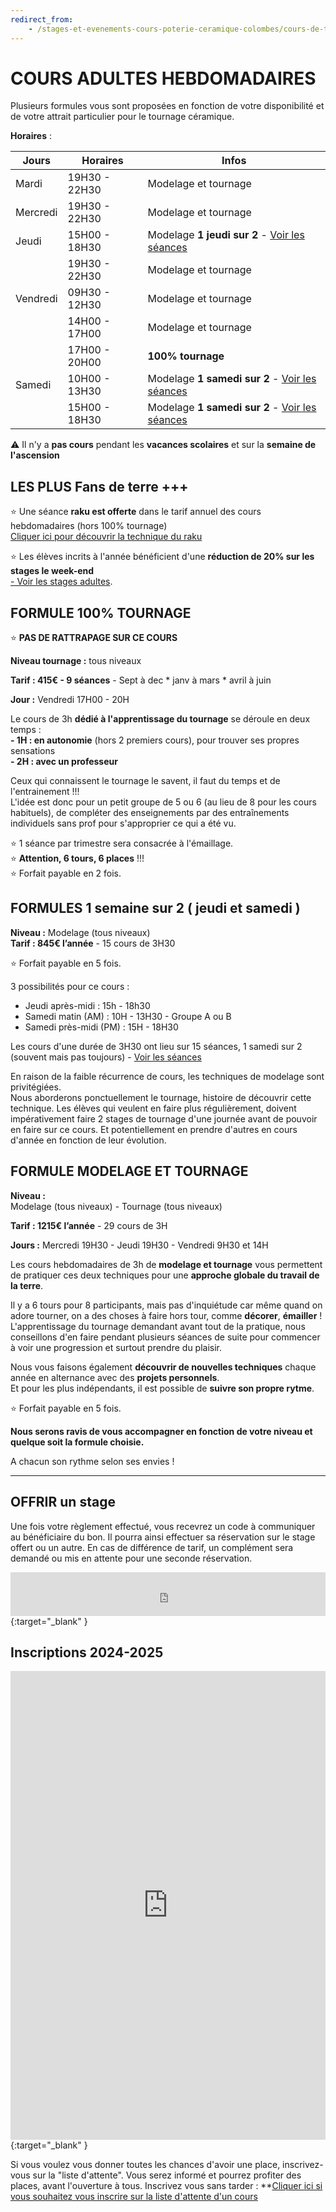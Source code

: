 ```yaml
---
redirect_from:
    - /stages-et-evenements-cours-poterie-ceramique-colombes/cours-de-tournage-uniquement/
---
```

# COURS ADULTES HEBDOMADAIRES   
Plusieurs formules vous sont proposées en fonction de votre disponibilité et de votre attrait particulier pour le tournage céramique.  
  
  
**Horaires** :  

| Jours    | Horaires      | Infos          |
| -------- | ------------- | ------------- |
| Mardi    | 19H30 - 22H30 | Modelage et tournage              |
| Mercredi | 19H30 - 22H30 | Modelage et tournage              |
| Jeudi    | 15H00 - 18H30 | Modelage **1 jeudi sur 2** - [Voir les séances](samedi.md) |
|          | 19H30 - 22H30 | Modelage et tournage              |
| Vendredi | 09H30 - 12H30 | Modelage et tournage              |
|          | 14H00 - 17H00 | Modelage et tournage              |
|          | 17H00 - 20H00 | **100% tournage** |
| Samedi   | 10H00 - 13H30 | Modelage **1 samedi sur 2** - [Voir les séances](samedi.md) |
|   | 15H00 - 18H30 | Modelage **1 samedi sur 2** - [Voir les séances](samedi.md)  |



:warning: Il n'y a **pas cours** pendant les **vacances scolaires** et sur la **semaine de l'ascension**  

## LES PLUS Fans de terre +++ 
:star: Une séance **raku est offerte** dans le tarif annuel des cours hebdomadaires (hors 100% tournage)  
[Cliquer ici pour découvrir la technique du raku](raku_adultes.md)  

:star: Les élèves incrits à l'année bénéficient d'une **réduction de 20% sur les stages le week-end**    
[ - Voir les stages adultes](stages_adultes.md).   

  


## FORMULE 100% TOURNAGE  
:star: **PAS DE RATTRAPAGE SUR CE COURS**  

**Niveau tournage :** tous niveaux  

**Tarif : 415€ - 9 séances** - Sept à dec * janv à mars * avril à juin  

**Jour :** Vendredi 17H00 - 20H  

Le cours de 3h **dédié à l'apprentissage du tournage** se déroule en deux temps :  
**- 1H : en autonomie** (hors 2 premiers cours), pour trouver ses propres sensations   
**- 2H : avec un professeur**  

Ceux qui connaissent le tournage le savent, il faut du temps et de l'entrainement !!!  
L'idée est donc pour un petit groupe de 5 ou 6 (au lieu de 8 pour les cours habituels), de compléter des enseignements par des entraînements individuels sans prof pour s'approprier ce qui a été vu.  
  
:star: 1 séance par trimestre sera consacrée à l'émaillage.   
:star: **Attention, 6 tours, 6 places** !!!   
:star: Forfait payable en 2 fois.   

  
  
## FORMULES 1 semaine sur 2 ( jeudi et samedi )   
**Niveau :**  Modelage (tous niveaux)  
**Tarif : 845€ l’année** - 15 cours de 3H30  

:star: Forfait payable en 5 fois.     

3 possibilités pour ce cours :  
- Jeudi après-midi : 15h - 18h30    
- Samedi matin (AM) : 10H - 13H30 - Groupe A ou B  
- Samedi près-midi (PM) : 15H - 18H30  

Les cours d'une durée de 3H30 ont lieu sur 15 séances, 1 samedi sur 2 (souvent mais pas toujours) - [Voir les séances](samedi.md)  

En raison de la faible récurrence de cours, les techniques de modelage sont privitégiées.  
Nous aborderons ponctuellement le tournage, histoire de découvrir cette technique. Les élèves qui veulent en faire plus régulièrement, doivent impérativement faire 2 stages de tournage d'une journée avant de pouvoir en faire sur ce cours. Et potentiellement en prendre d'autres en cours d'année en fonction de leur évolution.   

  
## FORMULE MODELAGE ET TOURNAGE  

**Niveau :**  
Modelage (tous niveaux) - Tournage (tous niveaux)  

**Tarif : 1215€ l’année** - 29 cours de 3H  

**Jours :** Mercredi 19H30 - Jeudi 19H30 - Vendredi 9H30 et 14H

Les cours hebdomadaires de 3h de **modelage et tournage** vous permettent de pratiquer ces deux techniques pour une **approche globale du travail de la terre**.  

Il y a 6 tours pour 8 participants, mais pas d'inquiétude car même quand on adore tourner, on a des choses à faire hors tour, comme **décorer**, **émailler** !  
L'apprentissage du tournage demandant avant tout de la pratique, nous conseillons d'en faire pendant plusieurs séances de suite pour commencer à voir une progression et surtout prendre du plaisir.  

Nous vous faisons également **découvrir de nouvelles techniques** chaque année en alternance avec des **projets personnels**.  
Et pour les plus indépendants, il est possible de **suivre son propre rytme**.  


:star: Forfait payable en 5 fois.  


**Nous serons ravis de vous accompagner en fonction de votre niveau et quelque soit la formule choisie.**  



A chacun son rythme selon ses envies !  

---
  
## OFFRIR un stage
Une fois votre règlement effectué, vous recevrez un code à communiquer au bénéficiaire du bon. Il pourra ainsi effectuer sa réservation sur le stage offert ou un autre. En cas de différence de tarif, un complément sera demandé ou mis en attente pour une seconde réservation.    

<iframe id="haWidget" allowtransparency="true" src="https://www.helloasso.com/associations/fans-de-terre/evenements/bon-cadeau-2023-2024/widget-bouton" style="width: 100%; height: 70px; border: none;"></iframe>{:target="_blank" }   


## Inscriptions 2024-2025      
<iframe id="haWidget" allowtransparency="true" scrolling="auto" src="https://www.helloasso.com/associations/fans-de-terre/evenements/inscriptions-adultes-2024-2025/widget" style="width: 100%; height: 750px; border: none;"></iframe>{:target="_blank" } 

Si vous voulez vous donner toutes les chances d'avoir une place, inscrivez-vous sur la "liste d'attente". Vous serez informé et pourrez profiter des places, avant l'ouverture à tous. Inscrivez vous sans tarder : **[Cliquer ici si vous souhaitez vous inscrire sur la liste d'attente d'un cours](https://forms.gle/RcWEHegz6js46Y7i8)    




  


